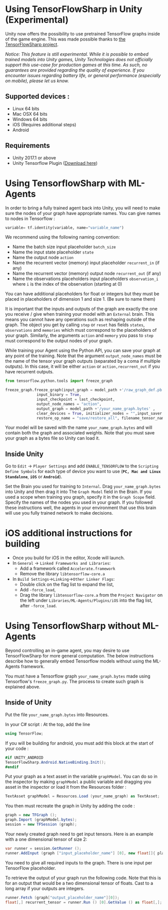# Using TensorFlowSharp in Unity (Experimental)

Unity now offers the possibility to use pretrained TensorFlow graphs inside of the game engine. This was made possible thanks to [the TensorFlowSharp project](https://github.com/migueldeicaza/TensorFlowSharp).

_Notice: This feature is still experimental. While it is possible to embed trained models into Unity games, Unity Technologies does not officially support this use-case for production games at this time. As such, no guarantees are provided regarding the quality of experience. If you encounter issues regarding battery life, or general performance (especially on mobile), please let us know._

## Supported devices :

 * Linux 64 bits
 * Mac OSX 64 bits
 * Windows 64 bits
 * iOS (Requires additional steps)
 * Android

## Requirements

* Unity 2017.1 or above
* Unity Tensorflow Plugin ([Download here](https://s3.amazonaws.com/unity-agents/0.2/TFSharpPlugin.unitypackage))
# Using TensorflowSharp with ML-Agents

In order to bring a fully trained agent back into Unity, you will need to make sure the nodes of your graph have appropriate names. You can give names to nodes in Tensorflow :
```python
variable= tf.identity(variable, name="variable_name")
```
We recommend using the following naming convention:
 * Name the batch size input placeholder `batch_size`
 * Name the input state placeholder `state`
 * Name the output node `action`
 * Name the recurrent vector (memory) input placeholder `recurrent_in` (if any)
 * Name the recurrent vector (memory) output node `recurrent_out` (if any)
 * Name the observations placeholders input placeholders `observation_i` where `i` is the index of the observation (starting at 0)

You can have additional placeholders for float or integers but they must be placed in placeholders of dimension 1 and size 1. (Be sure to name them)

It is important that the inputs and outputs of the graph are exactly the one you receive / give when training your model with an `External` brain. This means you cannot have any operations such as reshaping outside of the graph.
The object you get by calling `step` or `reset` has fields `states`, `observations` and `memories` which must correspond to the placeholders of your graph. Similarly, the arguments `action` and `memory` you pass to `step` must correspond to the output nodes of your graph.

While training your Agent using the Python API, you can save your graph at any point of the training. Note that the argument `output_node_names` must be the name of the tensor your graph outputs (separated by a coma if multiple outputs). In this case, it will be either `action` or `action,recurrent_out` if you have recurrent outputs.
```python
from tensorflow.python.tools import freeze_graph

freeze_graph.freeze_graph(input_graph = model_path +'/raw_graph_def.pb',
              input_binary = True,
              input_checkpoint = last_checkpoint,
              output_node_names = "action",
              output_graph = model_path +'/your_name_graph.bytes' ,
              clear_devices = True, initializer_nodes = "",input_saver = "",
              restore_op_name = "save/restore_all", filename_tensor_name = "save/Const:0")
```
Your model will be saved with the name `your_name_graph.bytes` and will contain both the graph and associated weights. Note that you must save your graph as a bytes file so Unity can load it.

## Inside Unity

Go to `Edit` -> `Player Settings` and add `ENABLE_TENSORFLOW` to the `Scripting Define Symbols` for each type of device you want to use (**`PC, Mac and Linux Standalone`**, **`iOS`** or **`Android`**).

Set the Brain you used for training to `Internal`. Drag `your_name_graph.bytes` into Unity and then drag it into The `Graph Model` field in the Brain. If you used a scope when training you graph, specify it in the `Graph Scope` field. Specify the names of the nodes you used in your graph. If you followed these instructions well, the agents in your environment that use this brain will use you fully trained network to make decisions.

# iOS additional instructions for building

* Once you build for iOS in the editor, Xcode will launch.
* In `General` -> `Linked Frameworks and Libraries`:
  * Add a framework called `Accelerate.framework`
  * Remove the library `libtensorflow-core.a`
* In `Build Settings`->`Linking`->`Other Linker Flags`:
  * Double click on the flag list to expand the list,
  * Add `-force_load`,
  * Drag the library `libtensorflow-core.a` from the `Project Navigator` on the left under `Libraries/ML-Agents/Plugins/iOS` into the flag list, after `-force_load`.

# Using TensorflowSharp without ML-Agents

Beyond controlling an in-game agent, you may desire to use TensorFlowSharp for more general computation. The below instructions describe how to generally embed Tensorflow models without using the ML-Agents framework.

You must have a Tensorflow graph `your_name_graph.bytes` made using Tensorflow's `freeze_graph.py`. The process to create such graph is explained above.

## Inside of Unity

Put the file `your_name_graph.bytes` into Resources.

In your C# script :
At the top, add the line
```csharp
using TensorFlow;
```
If you will be building for android, you must add this block at the start of your code :
```csharp
#if UNITY_ANDROID
TensorFlowSharp.Android.NativeBinding.Init();
#endif
```
Put your graph as a text asset in the variable `graphModel`. You can do so in the inspector by making `graphModel` a public variable and dragging you asset in the inspector or load it from the Resources folder :
```csharp
TextAsset graphModel = Resources.Load (your_name_graph) as TextAsset;
```
You then must recreate the graph in Unity by adding the code :
```csharp
graph = new TFGraph ();
graph.Import (graphModel.bytes);
session = new TFSession (graph);
```
Your newly created graph need to get input tensors. Here is an example with a one dimensional tensor of size 2:

```csharp
var runner = session.GetRunner ();
runner.AddInput (graph ["input_placeholder_name"] [0], new float[]{ placeholder_value1, placeholder_value2 });
```
You need to give all required inputs to the graph. There is one input per TensorFlow placeholder.

To retrieve the output of your graph run the following code. Note that this is for an output that would be a two dimensional tensor of floats. Cast to a long array if your outputs are integers.
```csharp
runner.Fetch (graph["output_placeholder_name"][0]);
float[,] recurrent_tensor = runner.Run () [0].GetValue () as float[,];
```
